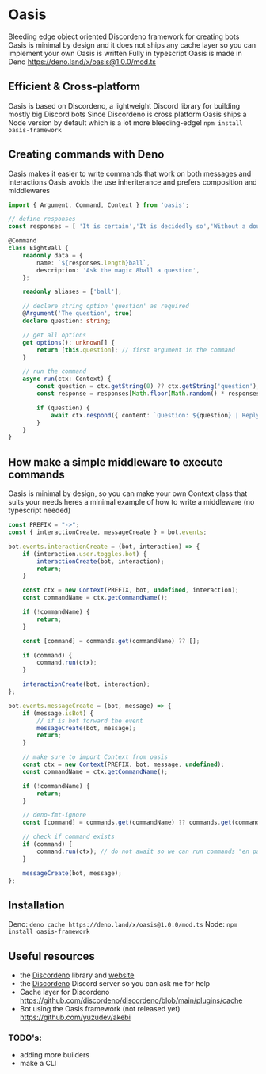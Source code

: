 # Oasis
Bleeding edge object oriented Discordeno framework for creating bots
Oasis is minimal by design and it does not ships any cache layer so you can implement your own
Oasis is written Fully in typescript
Oasis is made in Deno https://deno.land/x/oasis@1.0.0/mod.ts

## Efficient & Cross-platform
Oasis is based on Discordeno, a lightweight Discord library for building mostly big Discord bots
Since Discordeno is cross platform Oasis ships a Node version by default which is a lot more bleeding-edge!
`npm install oasis-framework`

## Creating commands with Deno
Oasis makes it easier to write commands that work on both messages and interactions
Oasis avoids the use inheriterance and prefers composition and middlewares
```ts
import { Argument, Command, Context } from 'oasis';

// define responses
const responses = [ 'It is certain','It is decidedly so','Without a doubt','Yes, definitely','You may rely on it','Most likely','Outlook good','Yes'];

@Command
class EightBall {
    readonly data = {
        name: `${responses.length}ball`,
        description: 'Ask the magic 8ball a question',
    };

    readonly aliases = ['ball'];

    // declare string option 'question' as required
    @Argument('The question', true)
    declare question: string;

    // get all options
    get options(): unknown[] {
        return [this.question]; // first argument in the command
    }

    // run the command
    async run(ctx: Context) {
        const question = ctx.getString(0) ?? ctx.getString('question');
        const response = responses[Math.floor(Math.random() * responses.length)];

        if (question) {
        	await ctx.respond({ content: `Question: ${question} | Reply: ${response}` });
        }
    }
}
```

## How make a simple middleware to execute commands
Oasis is minimal by design, so you can make your own Context class that suits your needs
heres a minimal example of how to write a middleware (no typescript needed)
```ts
const PREFIX = "->";
const { interactionCreate, messageCreate } = bot.events;

bot.events.interactionCreate = (bot, interaction) => {
    if (interaction.user.toggles.bot) {
        interactionCreate(bot, interaction);
        return;
    }

    const ctx = new Context(PREFIX, bot, undefined, interaction);
    const commandName = ctx.getCommandName();

    if (!commandName) {
        return;
    }

    const [command] = commands.get(commandName) ?? [];

    if (command) {
        command.run(ctx);
    }

    interactionCreate(bot, interaction);
};

bot.events.messageCreate = (bot, message) => {
    if (message.isBot) {
        // if is bot forward the event
        messageCreate(bot, message);
        return;
    }

    // make sure to import Context from oasis
    const ctx = new Context(PREFIX, bot, message, undefined);
    const commandName = ctx.getCommandName();

    if (!commandName) {
        return;
    }

    // deno-fmt-ignore
    const [command] = commands.get(commandName) ?? commands.get(commandAliases.get(commandName) ?? '') ?? [];

    // check if command exists
    if (command) {
        command.run(ctx); // do not await so we can run commands "en paralelo"
    }

    messageCreate(bot, message);
};
```

## Installation
Deno: `deno cache https://deno.land/x/oasis@1.0.0/mod.ts`
Node: `npm install oasis-framework`

## Useful resources
* the [Discordeno](https://github.com/discordeno/discordeno) library and [website](https://discordeno.mod.land/)
* the [Discordeno](https://discord.com/invite/ddeno) Discord server so you can ask me for help
* Cache layer for Discordeno https://github.com/discordeno/discordeno/blob/main/plugins/cache
* Bot using the Oasis framework (not released yet) https://github.com/yuzudev/akebi

### TODO's:
* adding more builders
* make a CLI